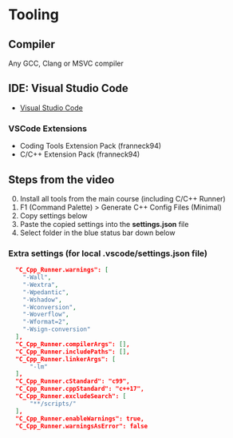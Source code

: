 # Tooling

## Compiler

Any GCC, Clang or MSVC compiler

## IDE: Visual Studio Code

- [Visual Studio Code](https://code.visualstudio.com/)

### VSCode Extensions

- Coding Tools Extension Pack (franneck94)
- C/C++ Extension Pack (franneck94)

## Steps from the video

0. Install all tools from the main course (including C/C++ Runner)
1. F1 (Command Palette) > Generate C++ Config Files (Minimal)
2. Copy settings below
3. Paste the copied settings into the **settings.json** file
4. Select folder in the blue status bar down below

### Extra settings (for local .vscode/settings.json file)

```json
  "C_Cpp_Runner.warnings": [
    "-Wall",
    "-Wextra",
    "-Wpedantic",
    "-Wshadow",
    "-Wconversion",
    "-Woverflow",
    "-Wformat=2",
    "-Wsign-conversion"
  ],
  "C_Cpp_Runner.compilerArgs": [],
  "C_Cpp_Runner.includePaths": [],
  "C_Cpp_Runner.linkerArgs": [
      "-lm"
  ],
  "C_Cpp_Runner.cStandard": "c99",
  "C_Cpp_Runner.cppStandard": "c++17",
  "C_Cpp_Runner.excludeSearch": [
      "**/scripts/"
  ],
  "C_Cpp_Runner.enableWarnings": true,
  "C_Cpp_Runner.warningsAsError": false
```
